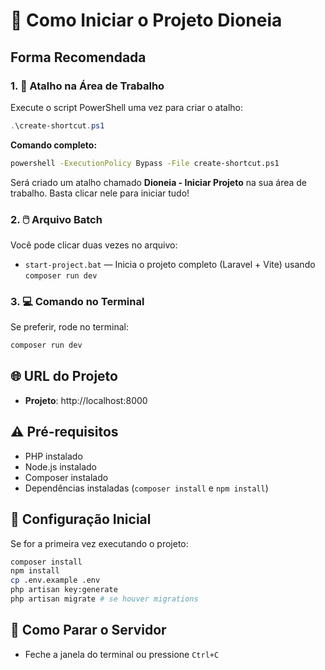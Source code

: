 # 🚀 Como Iniciar o Projeto Dioneia

## Forma Recomendada

### 1. 📱 Atalho na Área de Trabalho

Execute o script PowerShell uma vez para criar o atalho:

```powershell
.\create-shortcut.ps1
```

**Comando completo:**
```bash
powershell -ExecutionPolicy Bypass -File create-shortcut.ps1
```

Será criado um atalho chamado **Dioneia - Iniciar Projeto** na sua área de trabalho. Basta clicar nele para iniciar tudo!

### 2. 🖱️ Arquivo Batch

Você pode clicar duas vezes no arquivo:
- `start-project.bat` — Inicia o projeto completo (Laravel + Vite) usando `composer run dev`

### 3. 💻 Comando no Terminal

Se preferir, rode no terminal:
```bash
composer run dev
```

## 🌐 URL do Projeto

- **Projeto**: http://localhost:8000

## ⚠️ Pré-requisitos

- PHP instalado
- Node.js instalado
- Composer instalado
- Dependências instaladas (`composer install` e `npm install`)

## 🔧 Configuração Inicial

Se for a primeira vez executando o projeto:

```bash
composer install
npm install
cp .env.example .env
php artisan key:generate
php artisan migrate # se houver migrations
```

## 🛑 Como Parar o Servidor

- Feche a janela do terminal ou pressione `Ctrl+C`
